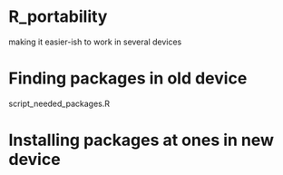 # R_portability
making it easier-ish to work in several devices

# Finding packages in old device
script_needed_packages.R

# Installing packages at ones in new device
